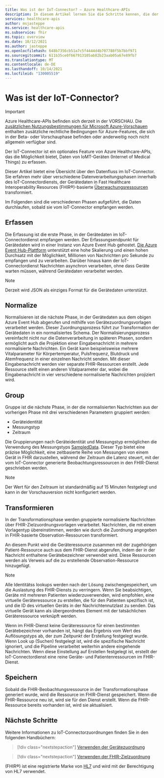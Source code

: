 ```yaml
---
title: Was ist der IoT-Connector? – Azure Healthcare-APIs
description: In diesem Artikel lernen Sie die Schritte kennen, die der IoT-Connector vor dem Speichern von IoMT-Daten im FHIR-Dienst vornimmt.
services: healthcare-apis
author: msjasteppe
ms.service: healthcare-apis
ms.subservice: fhir
ms.topic: overview
ms.date: 10/12/2021
ms.author: jasteppe
ms.openlocfilehash: 648b7356cb51a7c5f4444d4b707788f5b7bbf971
ms.sourcegitcommit: 611b35ce0f667913105ab82b23aab05a67e89fb7
ms.translationtype: MT
ms.contentlocale: de-DE
ms.lasthandoff: 10/14/2021
ms.locfileid: "130005519"
---
```

# <a name="what-is-iot-connector"></a>Was ist der IoT-Connector?

> [!IMPORTANT]
> Azure Healthcare-APIs befinden sich derzeit in der VORSCHAU. Die [zusätzlichen Nutzungsbestimmungen für Microsoft Azure-Vorschauen](https://azure.microsoft.com/support/legal/preview-supplemental-terms/) enthalten zusätzliche rechtliche Bedingungen für Azure-Features, die sich in der Beta- oder Vorschauphase befinden oder anderweitig noch nicht allgemein verfügbar sind.

Der IoT-Connector ist ein optionales Feature von Azure Healthcare-APIs, das die Möglichkeit bietet, Daten von IoMT-Geräten (Internet of Medical Things) zu erfassen.

Dieser Artikel bietet eine Übersicht über den Datenfluss im IoT-Connector. Sie erfahren mehr über verschiedene Datenverarbeitungsphasen innerhalb des IoT-Connectordiensts, der Gerätedaten in Fast Healthcare Interoperability Resources (FHIR&#174;)-basierte [Überwachungsressourcen](https://www.hl7.org/fhir/observation.html) transformiert.

Im Folgenden sind die verschiedenen Phasen aufgeführt, die Daten durchlaufen, sobald sie vom IoT-Connector empfangen werden.

## <a name="ingest"></a>Erfassen

Die Erfassung ist die erste Phase, in der Gerätedaten im IoT-Connectordienst empfangen werden. Der Erfassungsendpunkt für Gerätedaten wird in einer Instanz von Azure Event Hub gehostet. [Die Azure Event Hub-Plattform](../../event-hubs/index.yml) unterstützt eine hohe Skalierung und einen hohen Durchsatz mit der Möglichkeit, Millionen von Nachrichten pro Sekunde zu empfangen und zu verarbeiten. Darüber hinaus kann der IoT-Connectordienst Nachrichten asynchron verarbeiten, ohne dass Geräte warten müssen, während Gerätedaten verarbeitet werden.

> [!NOTE]
> Derzeit wird JSON als einziges Format für die Gerätedaten unterstützt.

## <a name="normalize"></a>Normalize

Normalisieren ist die nächste Phase, in der Gerätedaten aus dem obigen Azure Event Hub abgerufen und mithilfe von Gerätezuordnungsvorlagen verarbeitet werden. Dieser Zuordnungsprozess führt zur Transformation der Gerätedaten in ein normalisiertes Schema. Der Normalisierungsprozess vereinfacht nicht nur die Datenverarbeitung in späteren Phasen, sondern ermöglicht auch die Projektion einer Eingabenachricht in mehrere normalisierte Nachrichten. Ein Gerät kann beispielsweise mehrere Vitalparameter für Körpertemperatur, Pulsfrequenz, Blutdruck und Atemfrequenz in einer einzelnen Nachricht senden. Mit dieser Eingabenachricht werden vier separate FHIR-Ressourcen erstellt. Jede Ressource stellt einen anderen Vitalparameter dar, wobei die Eingabenachricht in vier verschiedene normalisierte Nachrichten projiziert wird.

## <a name="group"></a>Group

Gruppe ist die nächste Phase, in der die normalisierten Nachrichten aus der vorherigen Phase mit drei verschiedenen Parametern gruppiert werden: 

* Geräteidentität
* Messungstyp 
* Zeitraum

Die Gruppierungen nach Geräteidentität und Messungstyp ermöglichen die Verwendung des Messungstyps [SampledData](https://www.hl7.org/fhir/datatypes.html#SampledData). Dieser Typ bietet eine präzise Möglichkeit, eine zeitbasierte Reihe von Messungen von einem Gerät in FHIR darzustellen, während der Zeitraum die Latenz steuert, mit der vom IoT-Connector generierte Beobachtungsressourcen in den FHIR-Dienst geschrieben werden.

> [!NOTE]
> Der Wert für den Zeitraum ist standardmäßig auf 15 Minuten festgelegt und kann in der Vorschauversion nicht konfiguriert werden.

## <a name="transform"></a>Transformieren

In der Transformationsphase werden gruppierte normalisierte Nachrichten über FHIR-Zielzuordnungsvorlagen verarbeitet. Nachrichten, die mit einem Vorlagentyp übereinstimmen, werden wie durch die Zuordnung angegeben in FHIR-basierte Observation-Ressourcen transformiert.

An diesem Punkt wird die Geräteressource zusammen mit der zugehörigen Patient-Ressource auch aus dem FHIR-Dienst abgerufen, indem der in der Nachricht enthaltene Gerätebezeichner verwendet wird. Diese Ressourcen werden als Verweis auf die zu erstellende Observation-Ressource hinzugefügt.

> [!NOTE]
>Alle Identitätss lookups werden nach der Lösung zwischengespeichert, um die Auslastung des FHIR-Diensts zu verringern. Wenn Sie beabsichtigen, Geräte mit mehreren Patienten wiederzuverwenden, wird empfohlen, eine virtuelle Geräteressource zu erstellen, die für den Patienten spezifisch ist, und die ID des virtuellen Geräts in der Nachrichtennutzlast zu senden. Das virtuelle Gerät kann als übergeordnetes Element mit der tatsächlichen Geräteressource verknüpft werden.

Wenn im FHIR-Dienst keine Geräteressource für einen bestimmten Gerätebezeichner vorhanden ist, hängt das Ergebnis vom Wert des Auflösungstyps ab, der zum Zeitpunkt der Erstellung festgelegt wurde. Wenn Look up (Suchen) festgelegt ist, wird die spezifische Nachricht ignoriert, und die Pipeline verarbeitet weiterhin andere eingehende Nachrichten. Wenn diese Einstellung auf Erstellen festgelegt ist, erstellt der IoT-Connectordienst eine reine Geräte- und Patientenressourcen im FHIR-Dienst.

## <a name="persist"></a>Speichern

Sobald die FHIR-Beobachtungsressource in der Transformationsphase generiert wurde, wird die Ressource im FHIR-Dienst gespeichert. Wenn die FHIR-Ressource neu ist, wird sie für den Dienst erstellt. Wenn die FHIR-Ressource bereits vorhanden ist, wird sie aktualisiert.

## <a name="next-steps"></a>Nächste Schritte

Weitere Informationen zu IoT-Connectorzuordnungen finden Sie in den folgenden Handbüchern:

>[!div class="nextstepaction"]
>[Verwenden der Gerätezuordnung](how-to-use-device-mapping-iot.md)

>[!div class="nextstepaction"]
>[Verwenden der FHIR-Zielzuordnung](how-to-use-fhir-mapping-iot.md)

(FHIR&#174;) ist eine registrierte Marke von [HL7](https://hl7.org/fhir/) und wird mit der Berechtigung von HL7 verwendet.